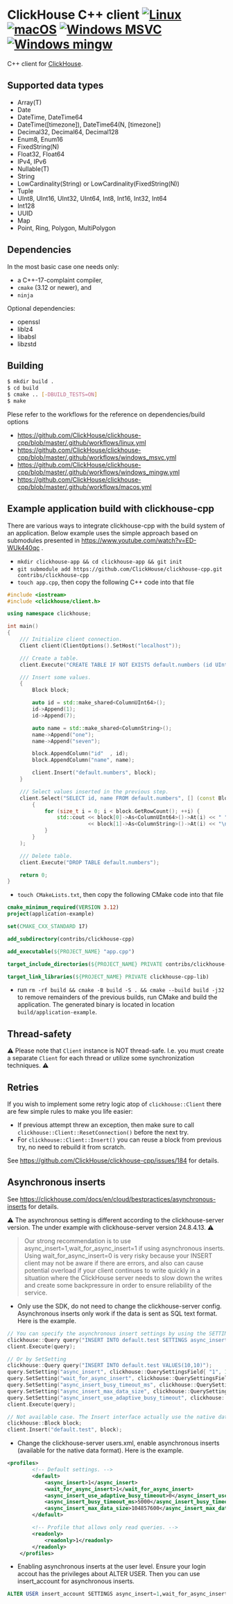 ClickHouse C++ client [![Linux](https://github.com/ClickHouse/clickhouse-cpp/actions/workflows/linux.yml/badge.svg)](https://github.com/ClickHouse/clickhouse-cpp/actions/workflows/linux.yml) [![macOS](https://github.com/ClickHouse/clickhouse-cpp/actions/workflows/macos.yml/badge.svg)](https://github.com/ClickHouse/clickhouse-cpp/actions/workflows/macos.yml) [![Windows MSVC](https://github.com/ClickHouse/clickhouse-cpp/actions/workflows/windows_msvc.yml/badge.svg)](https://github.com/ClickHouse/clickhouse-cpp/actions/workflows/windows_msvc.yml) [![Windows mingw](https://github.com/ClickHouse/clickhouse-cpp/actions/workflows/windows_mingw.yml/badge.svg)](https://github.com/ClickHouse/clickhouse-cpp/actions/workflows/windows_mingw.yml)
=====

C++ client for [ClickHouse](https://clickhouse.com/).

## Supported data types

* Array(T)
* Date
* DateTime, DateTime64
* DateTime([timezone]), DateTime64(N, [timezone])
* Decimal32, Decimal64, Decimal128
* Enum8, Enum16
* FixedString(N)
* Float32, Float64
* IPv4, IPv6
* Nullable(T)
* String
* LowCardinality(String) or LowCardinality(FixedString(N))
* Tuple
* UInt8, UInt16, UInt32, UInt64, Int8, Int16, Int32, Int64
* Int128
* UUID
* Map
* Point, Ring, Polygon, MultiPolygon

## Dependencies
In the most basic case one needs only:
- a C++-17-complaint compiler,
- `cmake` (3.12 or newer), and
- `ninja`

Optional dependencies:
- openssl
- liblz4
- libabsl
- libzstd

## Building

```sh
$ mkdir build .
$ cd build
$ cmake .. [-DBUILD_TESTS=ON]
$ make
```

Plese refer to the workflows for the reference on dependencies/build options
- https://github.com/ClickHouse/clickhouse-cpp/blob/master/.github/workflows/linux.yml
- https://github.com/ClickHouse/clickhouse-cpp/blob/master/.github/workflows/windows_msvc.yml
- https://github.com/ClickHouse/clickhouse-cpp/blob/master/.github/workflows/windows_mingw.yml
- https://github.com/ClickHouse/clickhouse-cpp/blob/master/.github/workflows/macos.yml


## Example application build with clickhouse-cpp

There are various ways to integrate clickhouse-cpp with the build system of an application. Below example uses the simple approach based on
submodules presented in https://www.youtube.com/watch?v=ED-WUk440qc .

- `mkdir clickhouse-app && cd clickhouse-app && git init`
- `git submodule add https://github.com/ClickHouse/clickhouse-cpp.git contribs/clickhouse-cpp`
- `touch app.cpp`, then copy the following C++ code into that file

```cpp
#include <iostream>
#include <clickhouse/client.h>

using namespace clickhouse;

int main()
{
    /// Initialize client connection.
    Client client(ClientOptions().SetHost("localhost"));

    /// Create a table.
    client.Execute("CREATE TABLE IF NOT EXISTS default.numbers (id UInt64, name String) ENGINE = Memory");

    /// Insert some values.
    {
        Block block;

        auto id = std::make_shared<ColumnUInt64>();
        id->Append(1);
        id->Append(7);

        auto name = std::make_shared<ColumnString>();
        name->Append("one");
        name->Append("seven");

        block.AppendColumn("id"  , id);
        block.AppendColumn("name", name);

        client.Insert("default.numbers", block);
    }

    /// Select values inserted in the previous step.
    client.Select("SELECT id, name FROM default.numbers", [] (const Block& block)
        {
            for (size_t i = 0; i < block.GetRowCount(); ++i) {
                std::cout << block[0]->As<ColumnUInt64>()->At(i) << " "
                          << block[1]->As<ColumnString>()->At(i) << "\n";
            }
        }
    );

    /// Delete table.
    client.Execute("DROP TABLE default.numbers");

    return 0;
}
```

- `touch CMakeLists.txt`, then copy the following CMake code into that file

```cmake
cmake_minimum_required(VERSION 3.12)
project(application-example)

set(CMAKE_CXX_STANDARD 17)

add_subdirectory(contribs/clickhouse-cpp)

add_executable(${PROJECT_NAME} "app.cpp")

target_include_directories(${PROJECT_NAME} PRIVATE contribs/clickhouse-cpp/ contribs/clickhouse-cpp/contrib/absl)

target_link_libraries(${PROJECT_NAME} PRIVATE clickhouse-cpp-lib)
```

- run `rm -rf build && cmake -B build -S . && cmake --build build -j32` to remove remainders of the previous builds, run CMake and build the
  application. The generated binary is located in location `build/application-example`.

## Thread-safety
⚠ Please note that `Client` instance is NOT thread-safe. I.e. you must create a separate `Client` for each thread or utilize some synchronization techniques. ⚠

## Retries
If you wish to implement some retry logic atop of `clickhouse::Client` there are few simple rules to make you life easier:
- If previous attempt threw an exception, then make sure to call `clickhouse::Client::ResetConnection()` before the next try.
- For `clickhouse::Client::Insert()` you can reuse a block from previous try, no need to rebuild it from scratch.

See https://github.com/ClickHouse/clickhouse-cpp/issues/184 for details.

## Asynchronous inserts
See https://clickhouse.com/docs/en/cloud/bestpractices/asynchronous-inserts for details.

⚠ The asynchronous setting is different according to the clickhouse-server version. The under example with clickhouse-server version 24.8.4.13. ⚠

> Our strong recommendation is to use async_insert=1,wait_for_async_insert=1 if using asynchronous inserts. Using wait_for_async_insert=0 is very risky because your INSERT client may not be aware if there are errors, and also can cause potential overload if your client continues to write quickly in a situation where the ClickHouse server needs to slow down the writes and create some backpressure in order to ensure reliability of the service.

- Only use the SDK, do not need to change the clickhouse-server config. Asynchronous inserts only work if the data is sent as SQL text format. Here is the example.
```cpp
// You can specify the asynchronous insert settings by using the SETTINGS clause of insert queries
clickhouse::Query query("INSERT INTO default.test SETTINGS async_insert=1,wait_for_async_insert=1,async_insert_busy_timeout_ms=5000,async_insert_use_adaptive_busy_timeout=0,async_insert_max_data_size=104857600 VALUES(10,10)");
client.Execute(query);

// Or by SetSetting
clickhouse::Query query("INSERT INTO default.test VALUES(10,10)");
query.SetSetting("async_insert", clickhouse::QuerySettingsField{ "1", 1 });
query.SetSetting("wait_for_async_insert", clickhouse::QuerySettingsField{ "1", 1 }); // strong recommendation
query.SetSetting("async_insert_busy_timeout_ms", clickhouse::QuerySettingsField{ "5000", 1 });
query.SetSetting("async_insert_max_data_size", clickhouse::QuerySettingsField{ "104857600", 1 });
query.SetSetting("async_insert_use_adaptive_busy_timeout", clickhouse::QuerySettingsField{ "0", 1 });
client.Execute(query);

// Not available case. The Insert interface actually use the native data format
clickhouse::Block block;
client.Insert("default.test", block);
```
- Change the clickhouse-server users.xml, enable asynchronous inserts (available for the native data format). Here is the example.
```xml
<profiles>
        <!-- Default settings. -->
        <default>
            <async_insert>1</async_insert>
            <wait_for_async_insert>1</wait_for_async_insert>
            <async_insert_use_adaptive_busy_timeout>0</async_insert_use_adaptive_busy_timeout>
            <async_insert_busy_timeout_ms>5000</async_insert_busy_timeout_ms>
            <async_insert_max_data_size>104857600</async_insert_max_data_size>
        </default>

        <!-- Profile that allows only read queries. -->
        <readonly>
            <readonly>1</readonly>
        </readonly>
    </profiles>
```
- Enabling asynchronous inserts at the user level. Ensure your login accout has the privileges about ALTER USER. Then you can use insert_account for asynchronous inserts.
```sql
ALTER USER insert_account SETTINGS async_insert=1,wait_for_async_insert=1,async_insert_use_adaptive_busy_timeout=0,async_insert_busy_timeout_ms=5000,async_insert_max_data_size=104857600
```


